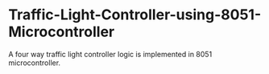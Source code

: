 # Traffic-Light-Controller-using-8051-Microcontroller
A four way traffic light controller logic is implemented in 8051 microcontroller.
